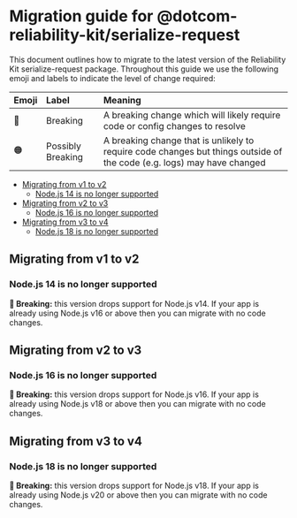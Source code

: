 
# Migration guide for @dotcom-reliability-kit/serialize-request

This document outlines how to migrate to the latest version of the Reliability Kit serialize-request package. Throughout this guide we use the following emoji and labels to indicate the level of change required:

Emoji           | Label             | Meaning
----------------|:------------------|:-------
:red_circle:    | Breaking          | A breaking change which will likely require code or config changes to resolve
:orange_circle: | Possibly Breaking | A breaking change that is unlikely to require code changes but things outside of the code (e.g. logs) may have changed

* [Migrating from v1 to v2](#migrating-from-v1-to-v2)
  * [Node.js 14 is no longer supported](#nodejs-14-is-no-longer-supported)
* [Migrating from v2 to v3](#migrating-from-v2-to-v3)
  * [Node.js 16 is no longer supported](#nodejs-16-is-no-longer-supported)
* [Migrating from v3 to v4](#migrating-from-v3-to-v4)
  * [Node.js 18 is no longer supported](#nodejs-18-is-no-longer-supported)


## Migrating from v1 to v2

### Node.js 14 is no longer supported

**:red_circle: Breaking:** this version drops support for Node.js v14. If your app is already using Node.js v16 or above then you can migrate with no code changes.


## Migrating from v2 to v3

### Node.js 16 is no longer supported

**:red_circle: Breaking:** this version drops support for Node.js v16. If your app is already using Node.js v18 or above then you can migrate with no code changes.


## Migrating from v3 to v4

### Node.js 18 is no longer supported

**:red_circle: Breaking:** this version drops support for Node.js v18. If your app is already using Node.js v20 or above then you can migrate with no code changes.
